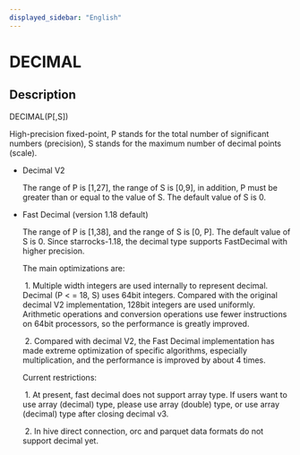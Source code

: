 ```yaml
---
displayed_sidebar: "English"
---
```


# DECIMAL

## Description

DECIMAL(P[,S])

High-precision fixed-point, P stands for the total number of significant numbers (precision), S stands for the maximum number of decimal points (scale).

* Decimal V2

  The range of P is [1,27], the range of S is [0,9], in addition, P must be greater than or equal to the value of S. The default value of S is 0.

* Fast Decimal (version 1.18 default)

  The range of P is [1,38], and the range of S is [0, P]. The default value of S is 0. Since starrocks-1.18, the decimal type supports FastDecimal with higher precision.
  
  The main optimizations are:
  
  ​    1. Multiple width integers are used internally to represent decimal. Decimal (P < = 18, S) uses 64bit integers. Compared with the original decimal V2 implementation, 128bit integers are used uniformly. Arithmetic operations and conversion operations use fewer instructions on 64bit processors, so the performance is greatly improved.
  
  ​    2. Compared with decimal V2, the Fast Decimal implementation has made extreme optimization of specific algorithms, especially multiplication, and the performance is improved by about 4 times.
  
  Current restrictions:
  
  ​     1. At present, fast decimal does not support array type. If users want to use array (decimal) type, please use array (double) type, or use array (decimal) type after closing decimal v3.
  
  ​     2. In hive direct connection, orc and parquet data formats do not support decimal yet.
